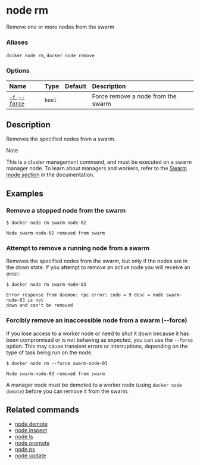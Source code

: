 # node rm

<!---MARKER_GEN_START-->
Remove one or more nodes from the swarm

### Aliases

`docker node rm`, `docker node remove`

### Options

| Name                                | Type   | Default | Description                        |
|:------------------------------------|:-------|:--------|:-----------------------------------|
| [`-f`](#force), [`--force`](#force) | `bool` |         | Force remove a node from the swarm |


<!---MARKER_GEN_END-->

## Description

Removes the specified nodes from a swarm.

> [!NOTE]
> This is a cluster management command, and must be executed on a swarm
> manager node. To learn about managers and workers, refer to the
> [Swarm mode section](https://docs.docker.com/engine/swarm/) in the
> documentation.

## Examples

### Remove a stopped node from the swarm

```console
$ docker node rm swarm-node-02

Node swarm-node-02 removed from swarm
```

### Attempt to remove a running node from a swarm

Removes the specified nodes from the swarm, but only if the nodes are in the
down state. If you attempt to remove an active node you will receive an error:

```console
$ docker node rm swarm-node-03

Error response from daemon: rpc error: code = 9 desc = node swarm-node-03 is not
down and can't be removed
```

### <a name="force"></a> Forcibly remove an inaccessible node from a swarm (--force)

If you lose access to a worker node or need to shut it down because it has been
compromised or is not behaving as expected, you can use the `--force` option.
This may cause transient errors or interruptions, depending on the type of task
being run on the node.

```console
$ docker node rm --force swarm-node-03

Node swarm-node-03 removed from swarm
```

A manager node must be demoted to a worker node (using `docker node demote`)
before you can remove it from the swarm.

## Related commands

* [node demote](node_demote.md)
* [node inspect](node_inspect.md)
* [node ls](node_ls.md)
* [node promote](node_promote.md)
* [node ps](node_ps.md)
* [node update](node_update.md)
